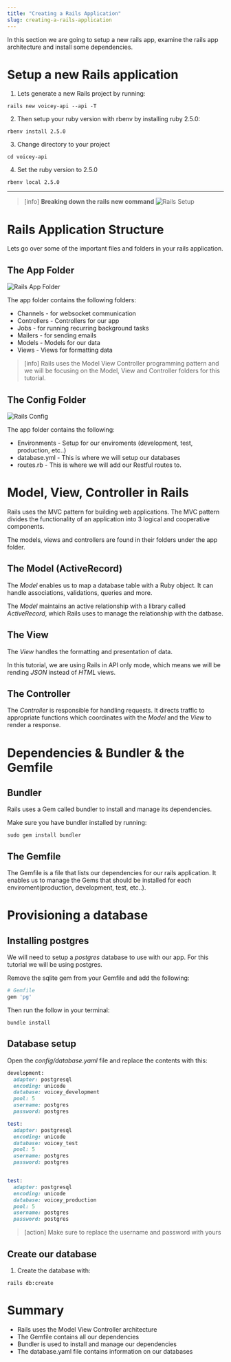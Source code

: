 ```yaml
---
title: "Creating a Rails Application"
slug: creating-a-rails-application
---
```


In this section we are going to setup a new rails app, examine the rails app architecture and install some dependencies.

# Setup a new Rails application

1. Lets generate a new Rails project by running:

```shell
rails new voicey-api --api -T
```

2. Then setup your ruby version with rbenv by installing ruby 2.5.0:

```shell
rbenv install 2.5.0
```

3. Change directory to your project

```shell
cd voicey-api
```

4. Set the ruby version to 2.5.0

```shell
rbenv local 2.5.0
```

----

> [info]
> **Breaking down the rails new command**
> ![Rails Setup](assets/rails-init.png)

# Rails Application Structure

Lets go over some of the important files and folders in your rails application.

<!-- ## Overview -->

<!-- ![Rails App Overview](assets/rails-app-overview.png) -->

## The App Folder

![Rails App Folder](assets/rails-app.png)

The app folder contains the following folders:

- Channels - for websocket communication
- Controllers - Controllers for our app
- Jobs - for running recurring background tasks
- Mailers - for sending emails
- Models - Models for our data
- Views - Views for formatting data

> [info]
> Rails uses the Model View Controller programming pattern and we will be focusing on the Model, View and Controller folders for this tutorial.

## The Config Folder

![Rails Config](assets/rails-config.png)

The app folder contains the following:

- Environments - Setup for our enviroments (development, test, production, etc..)
- database.yml - This is where we will setup our databases
- routes.rb - This is where we will add our Restful routes to.

# Model, View, Controller in Rails

Rails uses the MVC pattern for building web applications. The MVC pattern divides the functionality of an application into 3 logical and cooperative components.

The models, views and controllers are found in their folders under the app folder.

## The Model (ActiveRecord)

The _Model_ enables us to map a database table with a Ruby object. It can handle associations, validations, queries and more.

The _Model_ maintains an active relationship with a library called _ActiveRecord_, which Rails uses to manage the relationship with the datbase.

## The View

The _View_ handles the formatting and presentation of data.

In this tutorial, we are using Rails in API only mode, which means we will be rending _JSON_ instead of _HTML_ views.

## The Controller

The _Controller_ is responsible for handling requests. It directs traffic to appropriate functions which coordinates with the _Model_ and the _View_ to render a response.

# Dependencies & Bundler & the Gemfile

## Bundler

Rails uses a Gem called bundler to install and manage its dependencies.

Make sure you have bundler installed by running:

```shell
sudo gem install bundler
```

## The Gemfile

The Gemfile is a file that lists our dependencies for our rails application.
It enables us to manage the Gems that should be installed for each enviroment(production, development, test, etc..).

# Provisioning a database

## Installing postgres

We will need to setup a _postgres_ database to use with our app. For this tutorial we will be using postgres.

Remove the sqlite gem from your Gemfile and add the following:

```ruby
# Gemfile
gem 'pg'
```

Then run the follow in your terminal:

```shell
bundle install
```

## Database setup

Open the _config/database.yaml_ file and replace the contents with this:

```ruby
development:
  adapter: postgresql
  encoding: unicode
  database: voicey_development
  pool: 5
  username: postgres
  password: postgres

test:
  adapter: postgresql
  encoding: unicode
  database: voicey_test
  pool: 5
  username: postgres
  password: postgres


test:
  adapter: postgresql
  encoding: unicode
  database: voicey_production
  pool: 5
  username: postgres
  password: postgres
```

> [action]
> Make sure to replace the username and password with yours

## Create our database

1. Create the database with:

```shell
rails db:create
```

# Summary

- Rails uses the Model View Controller architecture
- The Gemfile contains all our dependencies
- Bundler is used to install and manage our dependencies
- The database.yaml file contains information on our databases
